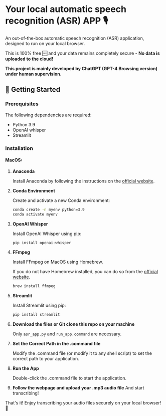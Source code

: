 # Your local automatic speech recognition (ASR) APP 🎙️

An out-of-the-box automatic speech recognition (ASR) application, designed to run on your local browser. 

This is 100% free 🆓 and your data remains completely secure - **No data is uploaded to the cloud!**

**This project is mainly developed by ChatGPT (GPT-4 Browsing version) under human supervision.**

## 🚀 Getting Started 

### Prerequisites 

The following dependencies are required:

- Python 3.9
- OpenAI whisper
- Streamlit

### Installation

#### MacOS:

1. **Anaconda**

   Install Anaconda by following the instructions on the [official website](https://www.anaconda.com/download).

2. **Conda Environment**

   Create and activate a new Conda environment:

   ```bash
   conda create -n myenv python=3.9
   conda activate myenv
   ```
3. **OpenAI Whisper**

   Install OpenAI Whisper using pip:

   ```bash
   pip install openai-whisper
   ```
4. **FFmpeg**

   Install FFmpeg on MacOS using Homebrew. 
   
   If you do not have Homebrew installed, you can do so from the [official website](https://brew.sh/).

   ```bash
   brew install ffmpeg
   ```
5. **Streamlit**

   Install Streamlit using pip:
   
   ```bash
   pip install streamlit
   ```
6. **Download the files or Git clone this repo on your machine**

   Only ```asr_app.py``` and ```run_app.command``` are necessary.

7. **Set the Correct Path in the .command file**

   Modify the .command file (or modify it to any shell script) to set the correct path to your application.

8. **Run the App**

   Double-click the .command file to start the application.

9. **Follow the webpage and upload your .mp3 audio file**
   And start transcribing!


That's it! Enjoy transcribing your audio files securely on your local browser! 🎉
